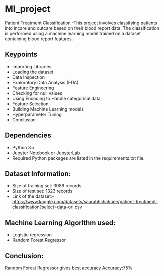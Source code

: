 
# Ml_project
 Patient Treatment Classification
 -This project involves classifying patients into incare and outcare based on their blood report data. The classification is performed using a machine learning model trained on a dataset containing blood report features.

## Keypoints
- Importing Libraries
- Loading the dataset
- Data Inspection
- Exploratory Data Analysis (EDA)
- Feature Engineering
- Checking for null values
- Using Encoding to Handle categorical data
- Feature Selection
- Building Machine Learning models
- Hyperparameter Tuning
- Conclusion

## Dependencies
- Python 3.x
- Jupyter Notebook or JupyterLab
- Required Python packages are listed in the requirements.txt file.

## Dataset Information:
- Size of training set: 3089 records
- Size of test set: 1323 records
- Link of the dataset:- https://www.kaggle.com/datasets/saurabhshahane/patient-treatment-classification?select=data-ori.csv

## Machine Learning Algorithm used:
- Logistic regression
- Random Forest Regressor

## Conclusion:
Random Forest Regressor gives best accuracy
Accuracy:75%
